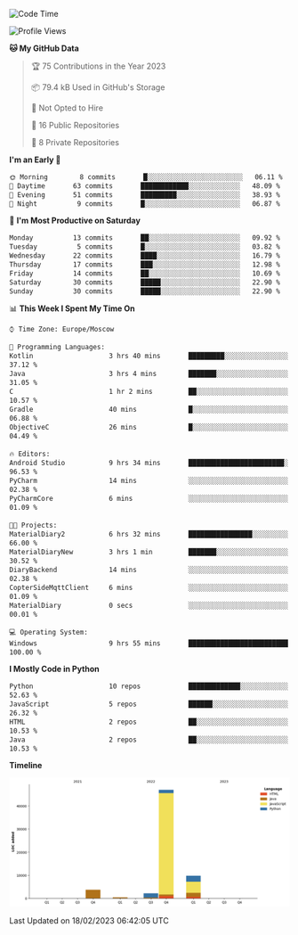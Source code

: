 <!--START_SECTION:waka-->
![Code Time](http://img.shields.io/badge/Code%20Time-32%20hrs%2028%20mins-blue)

![Profile Views](http://img.shields.io/badge/Profile%20Views-1-blue)

**🐱 My GitHub Data** 

> 🏆 75 Contributions in the Year 2023
 > 
> 📦 79.4 kB Used in GitHub's Storage 
 > 
> 🚫 Not Opted to Hire
 > 
> 📜 16 Public Repositories 
 > 
> 🔑 8 Private Repositories  
 > 
**I'm an Early 🐤** 

```text
🌞 Morning        8 commits       █░░░░░░░░░░░░░░░░░░░░░░░░   06.11 % 
🌆 Daytime       63 commits       ████████████░░░░░░░░░░░░░   48.09 % 
🌃 Evening       51 commits       █████████░░░░░░░░░░░░░░░░   38.93 % 
🌙 Night          9 commits       █░░░░░░░░░░░░░░░░░░░░░░░░   06.87 % 

```
📅 **I'm Most Productive on Saturday** 

```text
Monday          13 commits       ██░░░░░░░░░░░░░░░░░░░░░░░   09.92 % 
Tuesday          5 commits       █░░░░░░░░░░░░░░░░░░░░░░░░   03.82 % 
Wednesday       22 commits       ████░░░░░░░░░░░░░░░░░░░░░   16.79 % 
Thursday        17 commits       ███░░░░░░░░░░░░░░░░░░░░░░   12.98 % 
Friday          14 commits       ██░░░░░░░░░░░░░░░░░░░░░░░   10.69 % 
Saturday        30 commits       █████░░░░░░░░░░░░░░░░░░░░   22.90 % 
Sunday          30 commits       █████░░░░░░░░░░░░░░░░░░░░   22.90 % 

```


📊 **This Week I Spent My Time On** 

```text
⌚︎ Time Zone: Europe/Moscow

💬 Programming Languages: 
Kotlin                   3 hrs 40 mins       █████████░░░░░░░░░░░░░░░░   37.12 % 
Java                     3 hrs 4 mins        ███████░░░░░░░░░░░░░░░░░░   31.05 % 
C                        1 hr 2 mins         ██░░░░░░░░░░░░░░░░░░░░░░░   10.57 % 
Gradle                   40 mins             █░░░░░░░░░░░░░░░░░░░░░░░░   06.88 % 
ObjectiveC               26 mins             █░░░░░░░░░░░░░░░░░░░░░░░░   04.49 % 

🔥 Editors: 
Android Studio           9 hrs 34 mins       ████████████████████████░   96.53 % 
PyCharm                  14 mins             ░░░░░░░░░░░░░░░░░░░░░░░░░   02.38 % 
PyCharmCore              6 mins              ░░░░░░░░░░░░░░░░░░░░░░░░░   01.09 % 

🐱‍💻 Projects: 
MaterialDiary2           6 hrs 32 mins       ████████████████░░░░░░░░░   66.00 % 
MaterialDiaryNew         3 hrs 1 min         ███████░░░░░░░░░░░░░░░░░░   30.52 % 
DiaryBackend             14 mins             ░░░░░░░░░░░░░░░░░░░░░░░░░   02.38 % 
CopterSideMqttClient     6 mins              ░░░░░░░░░░░░░░░░░░░░░░░░░   01.09 % 
MaterialDiary            0 secs              ░░░░░░░░░░░░░░░░░░░░░░░░░   00.01 % 

💻 Operating System: 
Windows                  9 hrs 55 mins       █████████████████████████   100.00 % 

```

**I Mostly Code in Python** 

```text
Python                   10 repos            █████████████░░░░░░░░░░░░   52.63 % 
JavaScript               5 repos             ██████░░░░░░░░░░░░░░░░░░░   26.32 % 
HTML                     2 repos             ██░░░░░░░░░░░░░░░░░░░░░░░   10.53 % 
Java                     2 repos             ██░░░░░░░░░░░░░░░░░░░░░░░   10.53 % 

```


**Timeline**

![Chart not found](https://raw.githubusercontent.com/Adlemex/Adlemex/main/charts/bar_graph.png) 


 Last Updated on 18/02/2023 06:42:05 UTC
<!--END_SECTION:waka-->
